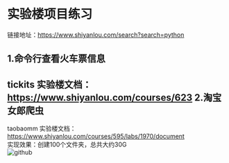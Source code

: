 实验楼项目练习
=========================
链接地址：https://www.shiyanlou.com/search?search=python

1.命令行查看火车票信息
------------------------
tickits
实验楼文档：https://www.shiyanlou.com/courses/623
2.淘宝女郎爬虫
------------------------
taobaomm
实验楼文档：https://www.shiyanlou.com/courses/595/labs/1970/document      
实现效果：创建100个文件夹，总共大约30G      
![github](https://www.github.com/hb918902/shiyanlou_practices/images/MM.png)
